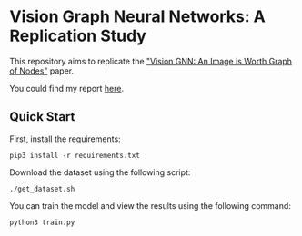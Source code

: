 
# Vision Graph Neural Networks: A Replication Study

This repository aims to replicate the ["Vision GNN: An Image 
is Worth Graph of Nodes"](https://arxiv.org/abs/2206.00272) paper.

You could find my report [here](docs/main.pdf).

## Quick Start

First, install the requirements:
```
pip3 install -r requirements.txt
```

Download the dataset using the following script:
```
./get_dataset.sh
```

You can train the model and view the results using the following command:
```
python3 train.py
```
